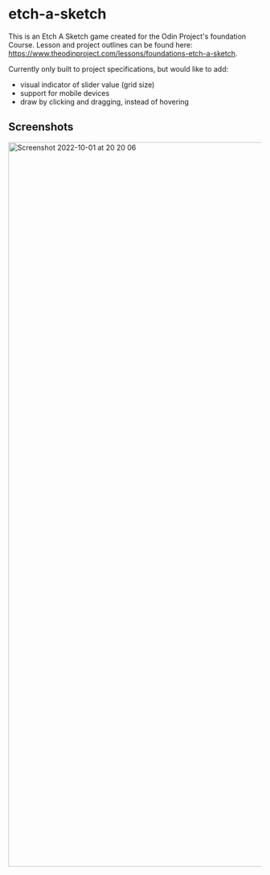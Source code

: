 # etch-a-sketch

This is an Etch A Sketch game created for the Odin Project's foundation Course. Lesson and project outlines can be found here: https://www.theodinproject.com/lessons/foundations-etch-a-sketch.

Currently only built to project specifications, but would like to add: 
- visual indicator of slider value (grid size)
- support for mobile devices
- draw by clicking and dragging, instead of hovering

## Screenshots

<img width="1440" alt="Screenshot 2022-10-01 at 20 20 06" src="https://user-images.githubusercontent.com/107112881/193425013-409281a6-e5a8-42c2-a89d-52579f73a9fc.png">
